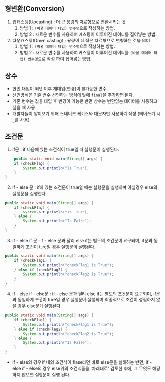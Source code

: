 ## 형변환(Conversion)

1. 업캐스팅(Upcasting) : 더 큰 용량의 자료형으로 변환시키는 것
    1. 방법 1 : `(바꿀 데이터 타입) 변수명`으로 작성하는 방법.
    2. 방법 2 : 새로운 변수를 사용하여 캐스팅이 이루어진 데이터를 집어넣는 방법.
2. 다운캐스팅(Down casting) : 용량이 더 적은 자료형으로 변형하는 것을 의미
    1. 방법 1 : `(바꿀 데이터 타입) 변수명`으로 작성하는 방법.
    2. 방법 2 : 새로운 변수를 사용하여 캐스팅이 이루어진 데이터를 `(바꿀 데이터 타입) 변수명`으로 작성 하여 집어넣는 방법.

## 상수

- 한번 대입이 되면 이후 재대입(변경)이 불가능한 변수
- 선언방식은 기존 변수 선언하는 방식에 앞에 `final`을 추가하면 된다.
- 기존 변수는 값을 대입 후 변경이 가능한 반면 상수는 변함없는 데이터를 사용하고 싶을 때 사용
- 개발자들이 알아보기 위해 스네이크 케이스와 대문자만 사용하여 작성 (띄어쓰기 시 `_`를 사용)

## 조건문

1. if문 : if 다음에 있는 조건식이 true일 때 실행문이 실행된다.

```java
    public static void main(String[] args) {
    if (checkFlag) {
        System.out.println("Is True");
    }
}
```

2. if - else 문 : if에 있는 조건문이 true일 때는 실행문을 실행하며 아닐경우 else의 실행문을 실행한다.

```java
public static void main(String[] args) {
    if (checkFlag) {
        System.out.println("Is True");
    } else {
        System.out.println("Is False");
    }
}
```

3. if - else if 문 : if - else 문과 달리 else if는 별도의 조건문이 요구되며,
   if문과 동일하게 조건이 ture일 경우 실행문이 실행된다.

```java
public static void main(String[] args) {
    if (checkFlag1) {
        System.out.println("checkFlag1 is True");
    } else if (checkFlag2) {
        System.out.println("checkFlag2 is True");
    }
}
```

4. if - else if - else문 : if - else 문과 달리 else if는 별도의 조건문이 요구되며,
   if문과 동일하게 조건이 ture일 경우 실행문이 실행되며 최종적으로 조건이 성립하지 않을 경우 else문이 실행된다.

```java
public static void main(String[] args) {
    if (checkFlag1) {
        System.out.println("checkFlag1 is True");
    } else if (checkFlag2) {
        System.out.println("checkFlag2 is True");
    } else {
        System.out.println("Is False");
    }
}
```

- if - else의 경우 if 내의 조건식이 flase라면 바로 else문을 실해하는 반면,
  if - else if - else의 경우 else위의 조건식들을 '차례대로' 검토한 후에,
  그 무엇도 해당하지 않으면 실행문이 실행 된다.


